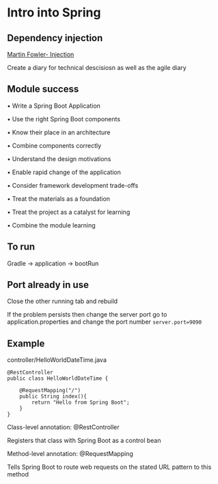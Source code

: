 # Intro into Spring

## Dependency injection

[Martin Fowler- Injection](https://www.martinfowler.com/articles/injection.html)

Create a diary for technical descisiosn as well as the agile diary

## Module success

• Write a Spring Boot Application

• Use the right Spring Boot components

• Know their place in an architecture

• Combine components correctly

• Understand the design motivations

• Enable rapid change of the application

• Consider framework development trade-offs

• Treat the materials as a foundation

• Treat the project as a catalyst for learning

• Combine the module learning

## To run

Gradle -> application -> bootRun

## Port already in use

Close the other running tab and rebuild

If the problem persists then change the server port go to application.properties and change the port number
```server.port=9090```


## Example

controller/HelloWorldDateTime.java
```
@RestController
public class HelloWorldDateTime {

    @RequestMapping("/")
    public String index(){
        return "Hello from Spring Boot";
    }
}
```

Class-level annotation: @RestController

Registers that class with Spring Boot as a control bean

Method-level annotation: @RequestMapping

Tells Spring Boot to route web requests on the stated URL pattern to this method
